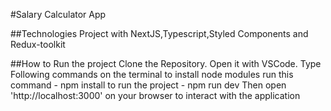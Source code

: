 #Salary Calculator App

##Technologies 
Project with NextJS,Typescript,Styled Components and Redux-toolkit

##How to Run the project
Clone the Repository.
Open it with VSCode.
Type Following commands on the terminal
   to install node modules run this command - npm install
   to run the project - npm run dev
Then open 'http://localhost:3000' on your browser to interact with the application

